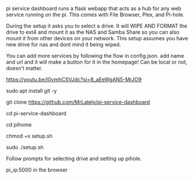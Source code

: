 pi service dashboard runs a flask webapp that acts as a hub
for any web service running on the pi. This comes with
File Browser, Plex, and Pi-hole.

During the setup it asks you to select a drive. It will
WIPE AND FORMAT the drive to ext4 and mount it as the NAS
and Samba Share so you can also mount it from other
devices on your network. This setup assumes you have new
drive for nas and dont mind it being wiped.

You can add more services by following the flow in config.json.
add name and url and it will make a button for it in the homepage!
Can be local or not, doesn't matter.

https://youtu.be/I0vmhCSVJdc?si=8_aEeWgAN5-MrJO9

sudo apt install git -y

git clone https://github.com/MrLately/pi-service-dashboard

cd pi-service-dashboard

cd pihome

chmod +x setup.sh

sudo ./setup.sh

Follow prompts for selecting drive and setting up pihole.

pi_ip:5000 in the browser

